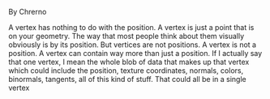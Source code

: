 By Chrerno

A vertex has nothing to do with the position.
A vertex is just a point that is on your geometry.
The way that most people think about them visually obviously is by its position.
But vertices are not positions. A vertex is not a position.
A vertex can contain way more than just a position.
If I actually say that one vertex, I mean the whole blob of data that makes up that vertex which could include the position, texture coordinates, normals, colors, binormals, tangents, all of this kind of stuff. That could all be in a single vertex